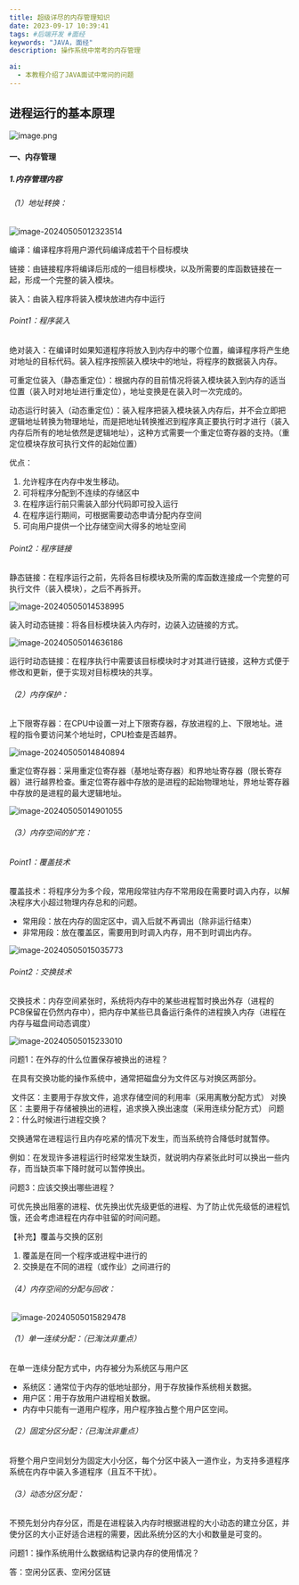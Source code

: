 ```yaml
---
title: 超级详尽的内存管理知识
date: 2023-09-17 10:39:41
tags: #后端开发 #面经
keywords: "JAVA，面经"
description: 操作系统中常考的内存管理

ai:
  - 本教程介绍了JAVA面试中常问的问题
---
```




## **进程运行的基本原理**

![image.png](https://cdn.nlark.com/yuque/0/2024/png/29788515/1714106029853-24ba097c-fd36-46a7-bb80-1bf54e9b6d7b.png?x-oss-process=image%2Fformat%2Cwebp)

#### 一、内存管理

##### 1.内存管理内容

###### （1）地址转换：

![image-20240505012323514](https://pic-1318156172.cos.ap-beijing.myqcloud.com/blog/image-20240505012323514.png)

编译：编译程序将用户源代码编译成若干个目标模块

链接：由链接程序将编译后形成的一组目标模块，以及所需要的库函数链接在一起，形成一个完整的装入模块。

装入：由装入程序将装入模块放进内存中运行

###### Point1：程序装入

绝对装入：在编译时如果知道程序将放入到内存中的哪个位置，编译程序将产生绝对地址的目标代码。装入程序按照装入模块中的地址，将程序的数据装入内存。

可重定位装入（静态重定位）：根据内存的目前情况将装入模块装入到内存的适当位置（装入时对地址进行重定位），地址变换是在装入时一次完成的。

动态运行时装入（动态重定位）：装入程序把装入模块装入内存后，并不会立即把逻辑地址转换为物理地址，而是把地址转换推迟到程序真正要执行时才进行（装入内存后所有的地址依然是逻辑地址），这种方式需要一个重定位寄存器的支持。（重定位模块存放可执行文件的起始位置）

优点：

1. 允许程序在内存中发生移动。
2. 可将程序分配到不连续的存储区中
3. 在程序运行前只需装入部分代码即可投入运行
4. 在程序运行期间，可根据需要动态申请分配内存空间
5. 可向用户提供一个比存储空间大得多的地址空间

###### Point2：程序链接

静态链接：在程序运行之前，先将各目标模块及所需的库函数连接成一个完整的可执行文件（装入模块），之后不再拆开。

![image-20240505014538995](https://pic-1318156172.cos.ap-beijing.myqcloud.com/blog/image-20240505014538995.png)

装入时动态链接：将各目标模块装入内存时，边装入边链接的方式。

![image-20240505014636186](https://pic-1318156172.cos.ap-beijing.myqcloud.com/blog/image-20240505014636186.png)

运行时动态链接：在程序执行中需要该目标模块时才对其进行链接，这种方式便于修改和更新，便于实现对目标模块的共享。

###### （2）内存保护：

上下限寄存器：在CPU中设置一对上下限寄存器，存放进程的上、下限地址。进程的指令要访问某个地址时，CPU检查是否越界。

![image-20240505014840894](https://pic-1318156172.cos.ap-beijing.myqcloud.com/blog/image-20240505014840894.png)

重定位寄存器：采用重定位寄存器（基地址寄存器）和界地址寄存器（限长寄存器）进行越界检查。重定位寄存器中存放的是进程的起始物理地址，界地址寄存器中存放的是进程的最大逻辑地址。

![image-20240505014901055](https://pic-1318156172.cos.ap-beijing.myqcloud.com/blog/image-20240505014901055.png)



###### （3）内存空间的扩充：

###### Point1：覆盖技术

覆盖技术：将程序分为多个段，常用段常驻内存不常用段在需要时调入内存，以解决程序大小超过物理内存总和的问题。

- 常用段：放在内存的固定区中，调入后就不再调出（除非运行结束）
- 非常用段：放在覆盖区，需要用到时调入内存，用不到时调出内存。

![image-20240505015035773](https://pic-1318156172.cos.ap-beijing.myqcloud.com/blog/image-20240505015035773.png)

###### Point2：交换技术

交换技术：内存空间紧张时，系统将内存中的某些进程暂时换出外存（进程的PCB保留在仍然内存中），把内存中某些已具备运行条件的进程换入内存（进程在内存与磁盘间动态调度）

![image-20240505015233010](https://pic-1318156172.cos.ap-beijing.myqcloud.com/blog/image-20240505015233010.png)

问题1：在外存的什么位置保存被换出的进程？

​	在具有交换功能的操作系统中，通常把磁盘分为文件区与对换区两部分。

​	文件区：主要用于存放文件，追求存储空间的利用率（采用离散分配方式）
​	对换区：主要用于存储被换出的进程，追求换入换出速度（采用连续分配方式）
问题2：什么时候进行进程交换？

​	交换通常在进程运行且内存吃紧的情况下发生，而当系统符合降低时就暂停。

​	例如：在发现许多进程运行时经常发生缺页，就说明内存紧张此时可以换出一些内存，而当缺页率下降时就可以暂停换出。

问题3：应该交换出哪些进程？

​	可优先换出阻塞的进程、优先换出优先级更低的进程、为了防止优先级低的进程饥饿，还会考虑进程在内存中驻留的时间问题。

【补充】覆盖与交换的区别

1. 覆盖是在同一个程序或进程中进行的
2. 交换是在不同的进程（或作业）之间进行的

###### （4）内存空间的分配与回收：

​	![image-20240505015829478](https://pic-1318156172.cos.ap-beijing.myqcloud.com/blog/image-20240505015829478.png)

###### （1）单一连续分配：（已淘汰非重点）

在单一连续分配方式中，内存被分为系统区与用户区

- 系统区：通常位于内存的低地址部分，用于存放操作系统相关数据。
- 用户区：用于存放用户进程相关数据。
- 内存中只能有一道用户程序，用户程序独占整个用户区空间。



###### （2）固定分区分配：（已淘汰非重点）

将整个用户空间划分为固定大小分区，每个分区中装入一道作业，为支持多道程序系统在内存中装入多道程序（且互不干扰）。

###### （3）动态分区分配：

不预先划分内存分区，而是在进程装入内存时根据进程的大小动态的建立分区，并使分区的大小正好适合进程的需要，因此系统分区的大小和数量是可变的。

问题1：操作系统用什么数据结构记录内存的使用情况？

答：空闲分区表、空闲分区链

